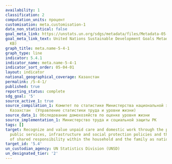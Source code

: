 ```yaml
---
availability: 1
classification: 2
computation_units: процент
customisation: meta.customisation-1
data_non_statistical: false
goal_meta_link: https://unstats.un.org/sdgs/metadata/files/Metadata-05-04-01.pdf
goal_meta_link_text: United Nations Sustainable Development Goals Metadata (PDF 337
  KB)
graph_title: meta.name-5-4-1
graph_type: line
indicator: 5.4.1
indicator_name: meta.name-5-4-1
indicator_sort_order: 05-04-01
layout: indicator
national_geographical_coverage: Казахстан
permalink: /5-4-1/
published: true
reporting_status: complete
sdg_goal: '5'
source_active_1: true
source_compilation_1: Комитет по статистике Министерства национальной экономики Республики
  Казахстан  (Управление статистики труда и уровни жизни)
source_data_1: Обследование домохозяйств по оценке уровня жизни
source_implementation_1: Министерство труда и социальной защиты РК
tags: []
target: Recognize and value unpaid care and domestic work through the provision of
  public services, infrastructure and social protection policies and the promotion
  of shared responsibility within the household and the family as nationally appropriate
target_id: '5.4'
un_custodian_agency: UN Statistics Division (UNSD)
un_designated_tier: '2'
---
```


